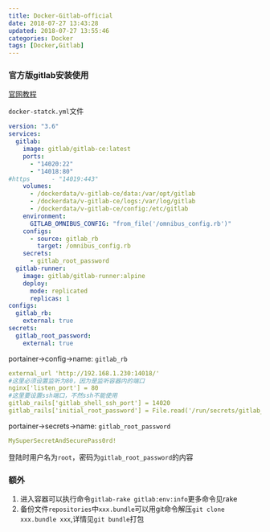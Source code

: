 ```yaml
---
title: Docker-Gitlab-official
date: 2018-07-27 13:43:28
updated: 2018-07-27 13:55:46
categories: Docker
tags: [Docker,Gitlab]
---
```


### 官方版gitlab安装使用

[官网教程](https://docs.gitlab.com/omnibus/docker/)

`docker-statck.yml`文件

```yaml
version: "3.6"
services:
  gitlab:
    image: gitlab/gitlab-ce:latest
    ports:
      - "14020:22"
      - "14018:80"
#https      - "14019:443"
    volumes:
      - /dockerdata/v-gitlab-ce/data:/var/opt/gitlab
      - /dockerdata/v-gitlab-ce/logs:/var/log/gitlab
      - /dockerdata/v-gitlab-ce/config:/etc/gitlab
    environment:
      GITLAB_OMNIBUS_CONFIG: "from_file('/omnibus_config.rb')"
    configs:
      - source: gitlab_rb
        target: /omnibus_config.rb
    secrets:
      - gitlab_root_password
  gitlab-runner:
    image: gitlab/gitlab-runner:alpine
    deploy:
      mode: replicated
      replicas: 1
configs:
  gitlab_rb:
    external: true
secrets:
  gitlab_root_password:
    external: true
```

portainer->config->name: `gitlab_rb`

```yaml
external_url 'http://192.168.1.230:14018/'
#这里必须设置监听为80，因为是监听容器内的端口
nginx['listen_port'] = 80
#这里要设置ssh端口，不然ssh不能使用
gitlab_rails['gitlab_shell_ssh_port'] = 14020
gitlab_rails['initial_root_password'] = File.read('/run/secrets/gitlab_root_password')
```

portainer->secrets->name: `gitlab_root_password`

```yaml
MySuperSecretAndSecurePass0rd!
```

登陆时用户名为`root`，密码为`gitlab_root_password`的内容



### 额外

1. 进入容器可以执行命令`gitlab-rake gitlab:env:info`更多命令见rake
2. 备份文件`repositories`中`xxx.bundle`可以用git命令解压`git clone xxx.bundle xxx`,详情见`git bundle`打包

